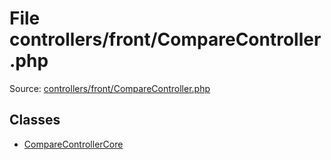 File controllers/front/CompareController.php
=========

Source: [controllers/front/CompareController.php](https://github.com/PrestaShop/PrestaShop/blob/1.5.5.0/controllers/front/CompareController.php)


Classes
-------

* [CompareControllerCore](class.CompareControllerCore.md)

